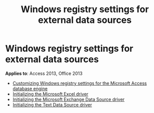 ﻿---
title: Windows registry settings for external data sources
TOCTitle: Windows registry settings for external data sources
ms:assetid: bfd5e88e-3a0b-41e5-8a0d-9dd34ac6cbd3
ms:mtpsurl: https://msdn.microsoft.com/library/Dn161249(v=office.15)
ms:contentKeyID: 52074216
ms.date: 09/18/2015
mtps_version: v=office.15
---

# Windows registry settings for external data sources

**Applies to**: Access 2013, Office 2013

- [Customizing Windows registry settings for the Microsoft Access database engine](customizing-windows-registry-settings-for-the-microsoft-access-database-engine.md)
- [Initializing the Microsoft Excel driver](initializing-the-microsoft-excel-driver.md)
- [Initializing the Microsoft Exchange Data Source driver](initializing-the-microsoft-exchange-data-source-driver.md)
- [Initializing the Text Data Source driver](initializing-the-text-data-source-driver.md)

